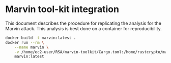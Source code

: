 # Marvin tool-kit integration
This document describes the procedure for replicating the analysis for the Marvin attack. This analysis is best done on a container for reproducibility.

```bash
docker build -t marvin:latest .
docker run --rm \
    --name marvin \
    -v /home/ec2-user/RSA/marvin-toolkit/Cargo.toml:/home/rustcrypto/marvin-toolkit/example/rust-crypto/Cargo.toml \
    marvin:latest
```
